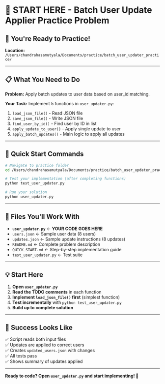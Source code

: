 # 🎯 START HERE - Batch User Update Applier Practice Problem

## 🚀 You're Ready to Practice!

**Location:** `/Users/chandrahasamutyala/Documents/practice/batch_user_updater_practice/`

---

## 📋 What You Need to Do

**Problem:** Apply batch updates to user data based on user_id matching.

**Your Task:** Implement 5 functions in `user_updater.py`:
1. `load_json_file()` - Read JSON file
2. `save_json_file()` - Write JSON file  
3. `find_user_by_id()` - Find user by ID in list
4. `apply_update_to_user()` - Apply single update to user
5. `apply_batch_updates()` - Main logic to apply all updates

---

## 🚀 Quick Start Commands

```bash
# Navigate to practice folder
cd /Users/chandrahasamutyala/Documents/practice/batch_user_updater_practice

# Test your implementation (after completing functions)
python test_user_updater.py

# Run your solution
python user_updater.py
```

---

## 📁 Files You'll Work With

- **`user_updater.py`** ← **YOUR CODE GOES HERE**
- `users.json` ← Sample user data (8 users)
- `updates.json` ← Sample update instructions (8 updates)
- `README.md` ← Complete problem description
- `QUICK_START.md` ← Step-by-step implementation guide
- `test_user_updater.py` ← Test suite

---

## 💡 Start Here

1. **Open `user_updater.py`**
2. **Read the TODO comments** in each function
3. **Implement `load_json_file()` first** (simplest function)
4. **Test incrementally** with `python test_user_updater.py`
5. **Build up to complete solution**

---

## 🎯 Success Looks Like

✅ Script reads both input files  
✅ Updates are applied to correct users  
✅ Creates `updated_users.json` with changes  
✅ All tests pass  
✅ Shows summary of updates applied  

---

**Ready to code? Open `user_updater.py` and start implementing! 🚀**
